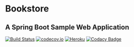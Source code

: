 # Bookstore 

## A Spring Boot Sample Web Application 

[![Build Status](https://travis-ci.org/fischermatte/bookstore.svg?branch=master)](https://travis-ci.org/fischermatte/bookstore)   [![codecov.io](https://codecov.io/github/fischermatte/bookstore/coverage.svg?branch=master)](https://codecov.io/github/fischermatte/bookstore?branch=master) [![Heroku](https://heroku-badge.herokuapp.com/?app=fm-bookstore)](https://fm-bookstore.herokuapp.com) [![Codacy Badge](boo/grade/61962709e3d7459b90baa8cf172181c2)](https://www.codacy.com/app/fischermatte/bookstore)